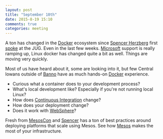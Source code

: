 ```yaml
---
layout: post
title: "September 10th"
date: 2015-8-19 15:10
comments: true
categories: meeting
---
```

A ton has changed in the [Docker] ecosystem since [Spencer Herzberg] first [spoke] at the JUG. Even in the last few weeks. [Microsoft] support is really ramping up, Linux docker has changed quite a bit as well. Things are moving very quickly.

Most of us have heard about it, some are looking into it, but few Central Iowans outside of [Banno] have as much hands-on [Docker] experience.

* Curious what a container does to your development process?
* What's local development like? Especially if you're not running local Linux?
* How does [Continuous Integration][ci] change?
* How does your deployment change?
* Does it work with [WebSphere]?

Fresh from [MesosCon] and [Spencer] has a ton of best practices around deploying platforms that scale using Mesos. See how [Mesos] makes the most of your infrastructure.

[spoke]:http://cijug.net/meeting/2014/05/21/june-meeting/
[Microsoft]: http://graphics8.nytimes.com/images/2013/08/23/technology/bits-msft/bits-msft-superJumbo.jpg
[Spencer Herzberg]: https://twitter.com/linuxconvert
[Spencer]: https://twitter.com/linuxconvert
[Banno]: http://careers.jackhenry.com/jobs/
[Docker]: https://www.docker.io/
[ci]: https://en.wikipedia.org/wiki/Continuous_integration
[MesosCon]: http://events.linuxfoundation.org/events/mesoscon
[Mesos]: http://mesos.apache.org/
[WebSphere]: http://diginomica.com/wp-content/uploads/2013/04/usingerpsux_mini.jpg










